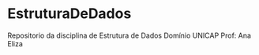 # EstruturaDeDados
 Repositorio da disciplina de Estrutura de Dados
Domínio  UNICAP
Prof: Ana Eliza
